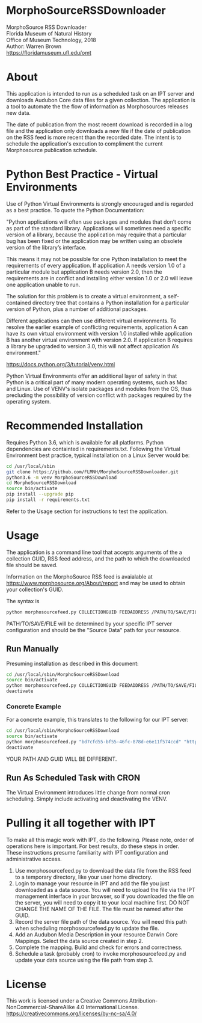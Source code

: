 # MorphoSourceRSSDownloader
MorphoSource RSS Downloader  
Florida Museum of Natural History  
Office of Museum Technology, 2018  
Author: Warren Brown  
https://floridamuseum.ufl.edu/omt  

# About
This application is intended to run as a scheduled task on an IPT server and downloads Audubon Core data files for a given collection. The application is a tool to automate the the flow of information as Morphosources releases new data.

The date of publication from the most recent download is recorded in a log file and the application only downloads a new file if the date of publication on the RSS feed is more recent than the recorded date. The intent is to schedule the application's execution to compliment the current Morphosource publication schedule.

# Python Best Practice - Virtual Environments
Use of Python Virtual Environments is strongly encouraged and is regarded as a best practice. To quote the Python Documentation:

"Python applications will often use packages and modules that don’t come as part of the standard library. Applications will sometimes need a specific version of a library, because the application may require that a particular bug has been fixed or the application may be written using an obsolete version of the library’s interface.

This means it may not be possible for one Python installation to meet the requirements of every application. If application A needs version 1.0 of a particular module but application B needs version 2.0, then the requirements are in conflict and installing either version 1.0 or 2.0 will leave one application unable to run.

The solution for this problem is to create a virtual environment, a self-contained directory tree that contains a Python installation for a particular version of Python, plus a number of additional packages.

Different applications can then use different virtual environments. To resolve the earlier example of conflicting requirements, application A can have its own virtual environment with version 1.0 installed while application B has another virtual environment with version 2.0. If application B requires a library be upgraded to version 3.0, this will not affect application A’s environment."

https://docs.python.org/3/tutorial/venv.html

Python Virtual Environments offer an additional layer of safety in that Python is a critical part of many modern operating systems, such as Mac and Linux. Use of VENV's isolate packages and modules from the OS, thus precluding the possibility of version conflict with packages required by the operating system.

# Recommended Installation
Requires Python 3.6, which is available for all platforms. Python dependencies are containted in requirements.txt. Following the Virtual Environment best practice, typical installation on a Linux Server would be:

```bash
cd /usr/local/sbin
git clone https://github.com/FLMNH/MorphoSourceRSSDownloader.git
python3.6 -m venv MorphoSourceRSSDownload
cd MorphoSourceRSSDownload
source bin/activate
pip install --upgrade pip
pip install -r requirements.txt
```
Refer to the Usage section for instructions to test the application.

# Usage
The application is a command line tool that accepts arguments of the a collection GUID, RSS feed address, and the path to which the downloaded file should be saved.

Information on the MorphoSource RSS feed is avaialable at https://www.morphosource.org/About/report and may be used to obtain your collection's GUID.

The syntax is 
```bash
python morphosourcefeed.py COLLECTIONGUID FEEDADDRESS /PATH/TO/SAVE/FILE
```
PATH/TO/SAVE/FILE will be determined by your specific IPT server configuration and should be the "Source Data" path for your resource.

## Run Manually
Presuming installation as described in this document:
```bash
cd /usr/local/sbin/MorphoSourceRSSDownload
source bin/activate
python morphosourcefeed.py COLLECTIONGUID FEEDADDRESS /PATH/TO/SAVE/FILE
deactivate
```
### Concrete Example
For a concrete example, this translates to the following for our IPT server:
```bash 
cd /usr/local/sbin/MorphoSourceRSSDownload
source bin/activate
python morphosourcefeed.py "bd7cfd55-bf55-46fc-878d-e6e11f574ccd" "https://www.morphosource.org/rss/ms_rss" "/srv/iptdata/resources/herpetology/sources"
deactivate
```
YOUR PATH AND GUID WILL BE DIFFERENT.

## Run As Scheduled Task with CRON
The Virtual Environment introduces little change from normal cron scheduling. Simply include activating and deactivating the VENV.

# Pulling it all together with IPT
To make all this magic work with IPT, do the following. Please note, order of operations here is important.
For best results, do these steps in order. These instructions presume familiarity with IPT configuration and
administrative access.

1. Use morphosourcefeed.py to download the data file from the RSS feed to a temporary directory, like your user home directory.
2. Login to manage your resource in IPT and add the file you just downloaded as a data source. You will need to upload the file 
via the IPT management interface in your browser, so if you downloaded the file on the server, you will need to copy it to your
local machine first. DO NOT CHANGE THE NAME OF THE FILE. The file must be named after the GUID.
3. Record the server file path of the data source. You will need this path when scheduling morphosourcefeed.py to update the file.
4. Add an Audubon Media Description in your resource Darwin Core Mappings. Select the data source created in step 2.
5. Complete the mapping. Build and check for errors and correctness.
6. Schedule a task (probably cron) to invoke morphosourcefeed.py and update your data source using the file path from step 3.

# License
This work is licensed under a Creative Commons Attribution-NonCommercial-ShareAlike 4.0 International License.
https://creativecommons.org/licenses/by-nc-sa/4.0/
